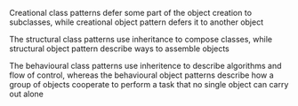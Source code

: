 Creational class patterns defer some part of the object creation to subclasses, while creational object pattern defers it to another object

The structural class patterns use inheritance to compose classes, while structural object pattern describe ways to assemble objects

The behavioural class patterns use inheritence to describe algorithms and flow of control, whereas the behavioural object patterns describe how a group of objects cooperate to perform a task that no single object can carry out alone